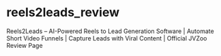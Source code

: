# reels2leads_review
Reels2Leads – AI-Powered Reels to Lead Generation Software | Automate Short Video Funnels | Capture Leads with Viral Content | Official JVZoo Review Page
